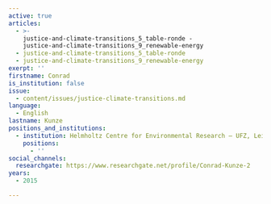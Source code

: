 ```yaml
---
active: true
articles:
  - >-
    justice-and-climate-transitions_5_table-ronde -
    justice-and-climate-transitions_9_renewable-energy
  - justice-and-climate-transitions_5_table-ronde
  - justice-and-climate-transitions_9_renewable-energy
exerpt: ''
firstname: Conrad
is_institution: false
issue:
  - content/issues/justice-climate-transitions.md
language:
  - English
lastname: Kunze
positions_and_institutions:
  - institution: Helmholtz Centre for Environmental Research – UFZ, Leipzig, Germany
    positions:
      - ''
social_channels:
  researchgate: https://www.researchgate.net/profile/Conrad-Kunze-2
years:
  - 2015

---
```


